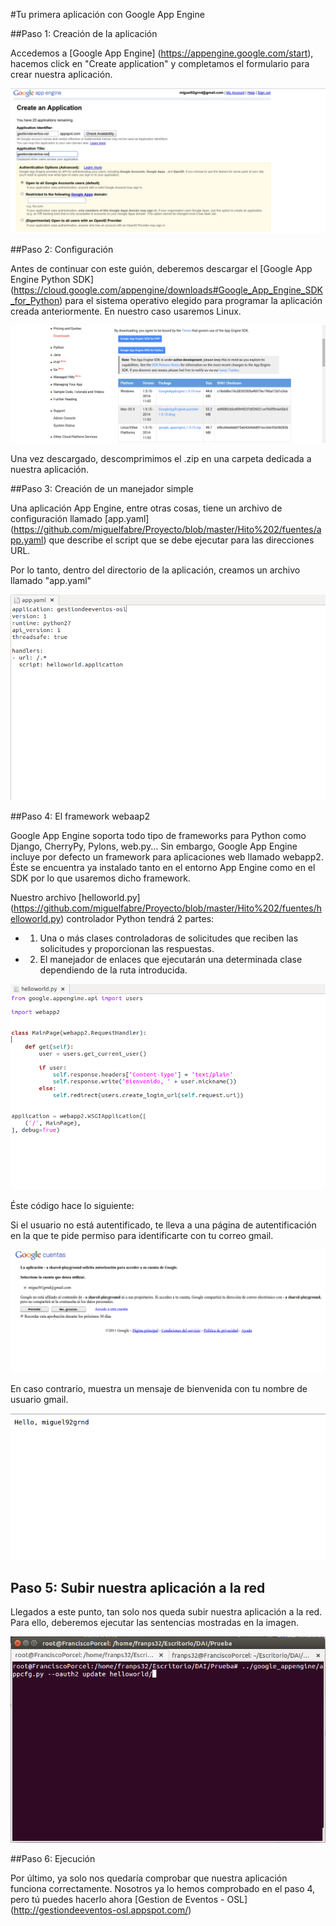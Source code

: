 #Tu primera aplicación con Google App Engine

##Paso 1: Creación de la aplicación

Accedemos a [Google App Engine] (https://appengine.google.com/start), hacemos click en "Create application" y completamos el formulario para crear nuestra aplicación.

![](https://github.com/miguelfabre/Proyecto/blob/master/Hito%202/imagenes/hito2-1.png)

##Paso 2: Configuración

Antes de continuar con este guión, deberemos descargar el [Google App Engine Python SDK] (https://cloud.google.com/appengine/downloads#Google_App_Engine_SDK_for_Python) para el sistema operativo elegido para programar la aplicación creada anteriormente. En nuestro caso usaremos Linux.

![](https://github.com/miguelfabre/Proyecto/blob/master/Hito%202/imagenes/hito2-2.png)

Una vez descargado, descomprimimos el .zip en una carpeta dedicada a nuestra aplicación.

##Paso 3: Creación de un manejador simple

Una aplicación App Engine, entre otras cosas, tiene un archivo de configuración llamado [app.yaml] (https://github.com/miguelfabre/Proyecto/blob/master/Hito%202/fuentes/app.yaml) que describe el script que se debe ejecutar para las direcciones URL.

Por lo tanto, dentro del directorio de la aplicación, creamos un archivo llamado "app.yaml"

![](https://github.com/miguelfabre/Proyecto/blob/master/Hito%202/imagenes/hito2-3.png)

##Paso 4: El framework webaap2

Google App Engine soporta todo tipo de frameworks para Python como Django, CherryPy, Pylons, web.py... Sin embargo, Google App Engine incluye por defecto un framework para aplicaciones web llamado webapp2. Éste se encuentra ya instalado tanto en el entorno App Engine como en el SDK por lo que usaremos dicho framework.

Nuestro archivo [helloworld.py] (https://github.com/miguelfabre/Proyecto/blob/master/Hito%202/fuentes/helloworld.py) controlador Python tendrá 2 partes:
* 1. Una o más clases controladoras de solicitudes que reciben las solicitudes y proporcionan las respuestas.
* 2. El manejador de enlaces que ejecutarán una determinada clase dependiendo de la ruta introducida.

![](https://github.com/miguelfabre/Proyecto/blob/master/Hito%202/imagenes/hito2-4.png)

Éste código hace lo siguiente:

Si el usuario no está autentificado, te lleva a una página de autentificación en la que te pide permiso para identificarte con tu correo gmail.

![](https://github.com/miguelfabre/Proyecto/blob/master/Hito%202/imagenes/hito2-5.png)

En caso contrario, muestra un mensaje de bienvenida con tu nombre de usuario gmail.

![](https://github.com/miguelfabre/Proyecto/blob/master/Hito%202/imagenes/hito2-6.png)

## Paso 5: Subir nuestra aplicación a la red

Llegados a este punto, tan solo nos queda subir nuestra aplicación a la red. Para ello, deberemos ejecutar las sentencias mostradas en la imagen.

![](https://github.com/miguelfabre/Proyecto/blob/master/Hito%202/imagenes/hito2-7.png)

##Paso 6: Ejecución 

Por último, ya solo nos quedaría comprobar que nuestra aplicación funciona correctamente. Nosotros ya lo hemos comprobado en el paso 4, pero tú puedes hacerlo ahora [Gestion de Eventos - OSL] (http://gestiondeeventos-osl.appspot.com/)
